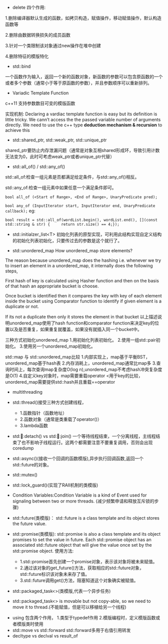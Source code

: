 * delete 
四个作用:

1.删除编译器默认生成的函数，如拷贝构造，赋值操作，移动赋值操作，默认构造函数等

2.删除由数据转换损失的成员函数

3.针对一个类限制该对象通过new操作在堆中创建

4.删除特征的模版特化

* std::bind

一个函数作为输入，返回一个新的函数对象，新函数的参数可以包含原函数的一个或者多个参数（通常小于等于原函数的参数），并且参数顺序可以重新排列。

* Variadic Template Function

c++11 支持参数数目可变的模版函数

实现机制:
Declaring a vardiac template function is easy but its definition is little tricky. We cann’t access the the passed variable number of arguments directly. We need to use the c++ type **deduction mechanism & recursion** to achieve this

* std::shared_ptr, std::weak_ptr, std::unique_ptr

shared_ptr要防止内存泄漏问题（通常是对象互相shared形成环，导致引用计数无法变为0，此时可考虑weak_ptr或者unique_ptr代替）

* std::all_of() / std::any_of()

std::all_of:检查一组元素是否都满足给定条件，与std::any_of()相反。

std::any_of:检查一组元素中如果任意一个满足条件即可。

`bool all_of (<Start of Range>, <End of Range>, UnaryPredicate pred);`

`bool any_of (InputIterator start, InputIterator end, UnaryPredicate callback);`
eg:

 `bool result = std::all_of(wordList.begin(), wordList.end(), [](const std::string & str) {		return str.size() == 4;});`

* std::initialzer_list\<T>
初始化列表的原型实现，可利用此结构实现自定义结构的初始化列表初始化，只要传过去的参数是这个就行了。

* std::unordered_map
How unordered_map store elements?

The reason because unordered_map does the hashing i.e. whenever we try to insert an element in a unordered_map, it internally does the following steps,

First hash of key is calculated using Hasher function and then on the basis of that hash an appropriate bucket is choose.

Once bucket is identified then it compares the key with key of each element inside the bucket using Comparator function to identify if given element is a duplicate or not.

If its not a duplicate then only it stores the element in that bucket
以上描述说明unordered_map使用了hash function和comparator function来决定key的位置以及是否重复，如果重复就覆盖，如果没有就插入同一个bucket中。

三种方式初始化unordered_map
1.用初始化列表初始化。
2.使用一组std::pair初始化。
3.使用另一个unordered_map初始化。

std::map 与 std::unordered_map比较
1.内部实现上，map基于平衡BST，unordered_map基于hash表
2.内存消耗上，unordered_map通常比map多
3.查询时间上，每次查询map复杂度O(log n),unordered_map不考虑hash冲突复杂度是O(1)
4.自定义key对象时，map需要重载operator <用于key的比较，unordered_map需要提供std::hash<K>并且重载==operator

* multithreading
+ std::thread()接受三种方式创建线程，
    - 1.函数指针（函数地址）
    - 2.函数对象（通常是类重载了operator()）
    - 3.lambda函数
+ std::thread::detach() vs std::thread::join()
一个等待线程结束，一个分离线程，主线程结束了也不影响子线程运行。这两个都需要注意不要重复调用，否则会出现coredump
+ std::async()(接收一个回调的函数模版),异步执行回调函数,返回一个std::future<T>的对象。
+ std::mutex()
+ std::lock_guard()(实现了RAII机制的类模版)
+ Condition Variables:Condition Variable is a kind of Event used for signaling between two or more threads.
(减少频繁申请和释放互斥锁的步骤)
+ std::future(类模版)： std::future is a class template and its object stores the future value.
+ std::promise(类模版): std::promise is also a class template and its object promises to set the value in future. Each std::promise object has an associated std::future object that will give the value once set by the std::promise object.
使用方法:
    * 1.std::promise首先创建一个promise对象，表示该对象将被未来赋值。
    * 2.通过该对象的get_future()方法，获取相应的std::future对象，std::future标识该对象未来存了值。
    * 3.std::future调用get()方法，阻塞知道这个对象确实被赋值。

+ std::packaged_task<>(类模版,代表一个异步任务)
+ std::packaged_task<> is movable but not copy-able, so we need to move it to thread.(不能赋值，但是可以移植给另一个线程)

* using
包含两个作用，
1.类型于typedef作用
2.模版编程时，定义模版函数或者模版类时使用
* std::move vs std::forward
std::forward多用于右值引用转发
* decltype vs declval vs result_of

